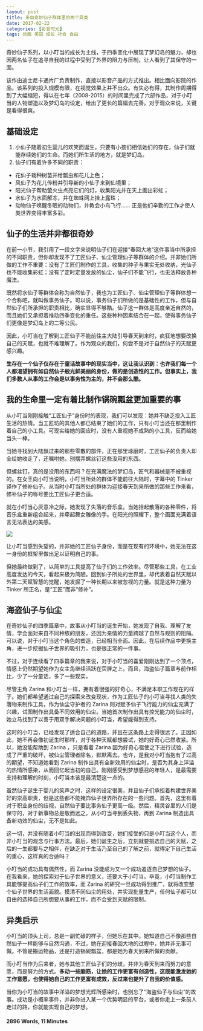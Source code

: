 ```yaml
---
layout: post
title: 来自奇妙仙子群体里的两个异类
date: 2017-02-22
categories: [影音时光]
tags: 动画 美国 成长 社会 自由
---
```



奇妙仙子系列，以小叮当的成长为主线，于四季变化中展现了梦幻岛的魅力，却也因两名仙子在追寻自我的过程中受到了外界的阻力与压制，让人看到了其保守的一面。

该作由迪士尼卡通片厂负责制作，直接以影音产品的方式推出。相比面向影院的作品，该系列的投入规模有限，在视觉效果上并不出众。有失必有得，其制作周期得到了大幅缩短，得以在七年（2008-2015）的时间里完成了六部作品，对于小叮当的人物塑造以及梦幻岛的设定，给出了更长的篇幅去完善。对于观众来说，关键是看得很爽。

## 基础设定
1. 小仙子随着初生婴儿的欢笑而诞生，只要有小孩们相信她们的存在，仙子们就能存续她们的生命。而她们所生活的地方，就是梦幻岛。
2. 仙子们有着许多不同的职责：
* 花仙子栽种树苗并给瓢虫和花儿上色；
* 风仙子为花儿传粉并引导新的小仙子来到仙境里；
* 阳光仙子帮助萤火虫点亮它们的灯，收集阳光并在天上画出彩虹；
* 水仙子为水面解冻，并在蜘蛛网上挂上露珠；
* 动物仙子唤醒冬眠的动物们，并教会小鸟飞行……
  正是他们辛勤的工作才使人类世界变得丰富多彩。

## 仙子的生活并非都很奇妙
在前一小节，我引用了一段文字来说明仙子们在迎接“春回大地“这件事当中所承担的不同职责，但你却发现不了工匠仙子、仙尘管理仙子等群体的介绍。并非她们所做的工作不重要：没有了工匠们制作的工具，收集的种子与果实无处收纳，光仙子也不能收集彩虹；没有了定时定量发放的仙尘，仙子们不能飞行，也无法释放各种魔法。

既然将水仙子等群体合称为自然仙子，我也为工匠仙子、仙尘管理仙子等群体想一个合称吧，就叫做事务仙子。可以说，事务仙子们所做的是基础性的工作，但与自然仙子们所承担的职责相比，确实显得不够酷。仙子这一群体是高度亲近自然的，而且她们又承担着推动四季变化的重任。这些种种因素结合在一起，使得事务仙子们更像是梦幻岛上的二等公民。

因此，小叮当在了解到工匠仙子不能前往主大陆引导春天到来时，疯狂地想要改换自己的天赋，也就不难理解了。作为观众的我们，何尝不是对于自然仙子的天赋更感兴趣。

**生存在一个仙子仅存在于童话故事中的现实当中，这让我认识到：也许我们每一个人都渴望拥有如自然仙子般光鲜美丽的身份，做的是创造性的工作。但事实上，我们多数人从事的工作会是以事务性为主的，并不会那么酷。**

## 我的生命里一定有着比制作锅碗瓢盆更加重要的事 
从小叮当刚刚接触“工匠仙子”身份时的表现，我们可以发现：她并不缺乏投入工匠生活的热情。当工匠坊的其他人都已结束了她们的工作，只有小叮当还在那里制作着自己的小工具。可现实给她的回应时，没有人重视她不成熟的小工具，反而给她当头一棒。

当她寻找到大陆飘过来的那些零散的部件，正在那里琢磨时，工匠仙子的负责人却全给她收走了，还嘱咐她，别摆弄螺丝钉这些没用的东西。

但螺丝钉，真的是没用的东西吗？在充满魔法的梦幻岛，匠气和器械是不被重视的。在女王向小叮当说明，小叮当所处的群体不能前往大陆时，字幕中的 Tinker 译作了修补仙子。从当时小叮当所处的群体为迎接春天到来所做的那些工作来看，修补仙子的称号要比工匠仙子更合适。

就在小叮当心灰意冷之际，她发现了失落的音乐盒。当她拾起散落的各种零件，将音乐盒重新组合起来，并牵起舞女雕像的手。在阳光的照耀下，整个画面充满着语言无法表达的美感。

![](http://3ef.me/wp-content/uploads/2015/06/053-TinkerBell2008-1024x576.jpg)

让小叮当感到失望的，并非她的工匠仙子身份，而是在现有的环境中，她无法在这一身份的框架里做出足以证明自己的事。

但她最终做到了，以简单的工具提高了仙子们的工作效率。尽管那些工具，在工业高度发达的今天，看起来极为简陋。回到仙子所处的世界里，却代表着自然天赋以外第二天赋智慧的觉醒，她发掘了一种长期以来被忽视的力量。就是这种力量为 Tinker 所正名，是“工匠”而非“修补”。


## 海盗仙子与仙尘
在奇妙仙子的四季篇章中，故事从小叮当的诞生开始，她发现了自我、理解了友情，学会面对来自不同种族的朋友，还因为亲情的力量跨越了自然与规则的阻隔。可以说，对于小叮当这个角色的塑造，已经相当全面。因此，在后续作品中更换主角，进一步挖掘仙子世界的吸引力，也是很正常的一件事。

不过，对于连续看了四季篇章的我来说，对于小叮当的喜爱刚刚达到了一个顶点，情感上仍然期望她作为女主角继续活跃在荧屏之上。而且，海盗仙子篇章与前作相比，少了一分童话，多了一些现实，

尽管主角 Zarina 和小叮当一样，拥有着很强的好奇心，不满足本职工作现在的样子。她们都希望通过自己的探索来改变现状，作为工匠仙子的小叮当寻找人类的失落物来制作工具，作为仙尘守护者的 Zarina 则对赋予仙子飞行能力的仙尘充满了兴趣，试图制作出具备不同效用的仙尘。当她首次制作出具有控光能力的仙尘时，她立马找到了以善于用双手解决问题的小叮当，希望能得到支持。

这时的小叮当，已经发现了适合自己的道路，并且在这条路上走得很远了。正因如此，她不再会像初诞生时那样，对于各种天赋都想尝试，她的好奇心已然收紧。所以，她没能帮助到 Zarina ，只是看着 Zarina 因为好奇心驱使之下进行试验，造成了严重的破坏，被仙尘管理者除名，默默离去。也许，是我对小叮当抱有了过高的期望，不知道她看到 Zarina 制作出具有全新效用的仙尘时，是否为其身上洋溢的热情所感染，从而回忆起当初的自己。刚刚感受到梦想感召的年轻人，是最需要支持和理解的时刻，小叮当本该是最清楚这一点的。

虽然仙子诞生于婴儿的笑声之时，这样的设定很美，并且仙子们承担着构建世界美好的崇高职责，但是这些都不能掩饰仙子世界所存在的一些问题。首先，这里有着对于职业身份的歧视，自然仙子要比事务仙子更高一级。然后，精灵谷里的人们是保守的，对于新事物总是敬而远之，从小叮当寻到丢失物，再到 Zarina 制造出具备新功效的仙尘，无不是如此。

这一切，并没有随着小叮当的出现而得到改变，她们接受的只是小叮当这个人，而非小叮当的观念与行事方法。最后，她们诞生之后，立刻就要挑选自己的天赋，之后的一生都要与之相伴，在缺乏对于生活乃至自己的了解之前，就得定下自己生活的重心，这样真的合适吗？

小叮当的成功具有偶然性，而 Zarina 没能成为又一个成功追逐自己梦想的仙子。在我看来，她的探索对于仙子世界的意义，还要大于小叮当。毕竟，小叮当制作工具能够提高仙子们工作的效率，而 Zarina 的研究一旦成功得到推广，就将改变整个仙子世界的生活面貌。摸清不同仙尘的用处，并实现批量生产，任何仙子都可以自由的选择自己所想要从事的工作，而不会受到天赋的限制。

## 异类启示
小叮当的顶头上司，总是一副忙碌的样子，但她乐在其中。她知道自己不像那些自然仙子一样能够与自然沟通，不过，她在迎接春回大地的过程中，她并非无事可做。不管是搬运物品，还是打造锅碗瓢盆，都是她为春天到来所做的贡献。

而小叮当作为后来者，她与其他工匠仙子们的分歧，并非为春天到来而努力的意愿，而是努力的方式。**多动一些脑筋，让她的工作更富有创造性，这既能激发她的工作意愿，也使得她自己的工作更富有成效，反过来也提升了自我的价值感。**

当你为小叮当的故事中洋溢的梦想光辉所感染时，也别忘了“海盗仙子与仙尘”的故事。成功是小概率事件，并非你进入某一个优势明显的平台，或者你走上一条前人走过的路，你就能实现自己的梦想。



#### 2896 Words,  11 Minutes





















